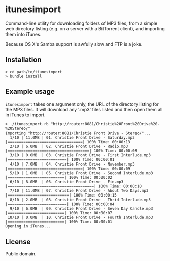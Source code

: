 itunesimport
============

Command-line utility for downloading folders of MP3 files, from a simple web directory listing (e.g. on a server with a BitTorrent client), and importing them into iTunes.

Because OS X's Samba support is awfully slow and FTP is a joke.

Installation
------------

	> cd path/to/itunesimport
	> bundle install

Example usage
-------------

`itunesimport` takes one argument only, the URL of the directory listing for the MP3 files. It will download any '.mp3' files listed and then open them all in iTunes to import.

	> ./itunesimport.rb "http://router:8081/Christie%20Front%20Drive%20-%20Stereo/"
	Importing "http://router:8081/Christie Front Drive - Stereo/"...
	  1/10 | 11.0MB | 01. Christie Front Drive - Saturday.mp3 |=================================| 100% Time: 00:00:13
	  2/10 | 6.0MB  | 02. Christie Front Drive - Radio.mp3 |====================================| 100% Time: 00:00:08
	  3/10 | 0.0MB  | 03. Christie Front Drive - First Interlude.mp3 |==========================| 100% Time: 00:00:01
	  4/10 | 7.0MB  | 04. Christie Front Drive - November.mp3 |=================================| 100% Time: 00:00:09
	  5/10 | 1.0MB  | 05. Christie Front Drive - Second Interlude.mp3 |=========================| 100% Time: 00:00:02
	  6/10 | 8.0MB  | 06. Christie Front Drive - Fin.mp3 |======================================| 100% Time: 00:00:10
	  7/10 | 11.0MB | 07. Christie Front Drive - About Two Days.mp3 |===========================| 100% Time: 00:00:15
	  8/10 | 2.0MB  | 08. Christie Front Drive - Thrid Interlude.mp3 |==========================| 100% Time: 00:00:04
	  9/10 | 6.0MB  | 09. Christie Front Drive - Seven Day Candle.mp3 |=========================| 100% Time: 00:00:07
	 10/10 | 0.0MB  | 10. Christie Front Drive - Fourth Interlude.mp3 |=========================| 100% Time: 00:00:01
	Opening in iTunes...

License
-------

Public domain.